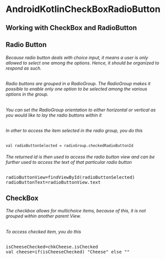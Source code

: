 # AndroidKotlinCheckBoxRadioButton

## Working with CheckBox and RadioButton

## Radio Button

###### Because radio button deals with choice input, it means a user is only allowed to select one among the options. Hence, it should be organized to respond as such.
###### Radio buttons are grouped in a RadioGroup. The RadioGroup makes it possible to enable only one option to be selected  among the various options in the group.
###### You can set the RadioGroup orientation to either horizontal or vertical as you would like to lay the radio buttons within it

###### In other to access the item selected in the radio group, you do this
`
val radioButtonSelected = radioGroup.checkedRadioButtonId
`

###### The returned id is then used to access the radio button view and can be further used to access the text of that particular radio button

<pre>
radioButtonView=findViewById<RadioButton>(radioButtonSelected)
radioButtonText=radioButtonView.text
</pre>

## CheckBox

###### The checkbox allows for multichoice items, because of this, it is not grouped within another parent View.
###### To access checked item, you do this

<pre>
isCheeseChecked=chkCheese.isChecked
val cheese=if(isCheeseChecked) "Cheese" else ""
</pre>
